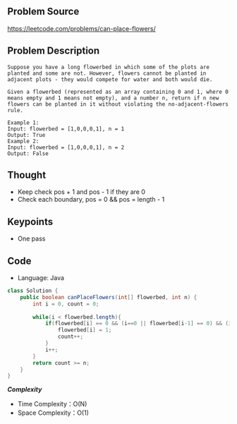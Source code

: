 ## Problem Source
https://leetcode.com/problems/can-place-flowers/

## Problem Description
```
Suppose you have a long flowerbed in which some of the plots are planted and some are not. However, flowers cannot be planted in adjacent plots - they would compete for water and both would die.

Given a flowerbed (represented as an array containing 0 and 1, where 0 means empty and 1 means not empty), and a number n, return if n new flowers can be planted in it without violating the no-adjacent-flowers rule.

Example 1:
Input: flowerbed = [1,0,0,0,1], n = 1
Output: True
Example 2:
Input: flowerbed = [1,0,0,0,1], n = 2
Output: False
```

## Thought
- Keep check pos + 1 and pos - 1 if they are 0 
- Check each boundary, pos = 0 && pos = length - 1

## Keypoints
- One pass 


## Code
* Language: Java

```Java
class Solution {
    public boolean canPlaceFlowers(int[] flowerbed, int n) {
        int i = 0, count = 0;
        
        while(i < flowerbed.length){
            if(flowerbed[i] == 0 && (i==0 || flowerbed[i-1] == 0) && (i==flowerbed.length-1 || flowerbed[i+1]==0)){
                flowerbed[i] = 1;
                count++;
            }
            i++;
        }
        return count >= n;
    }
}
```

***Complexity***

- Time Complexity：O(N)
- Space Complexity：O(1)
